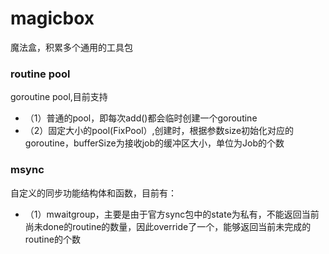 # magicbox
魔法盒，积累多个通用的工具包
### routine pool
goroutine pool,目前支持
* （1）普通的pool，即每次add()都会临时创建一个goroutine
* （2）固定大小的pool(FixPool）,创建时，根据参数size初始化对应的goroutine，bufferSize为接收job的缓冲区大小，单位为Job的个数
### msync
自定义的同步功能结构体和函数，目前有：
* （1）mwaitgroup，主要是由于官方sync包中的state为私有，不能返回当前尚未done的routine的数量，因此override了一个，能够返回当前未完成的routine的个数

    